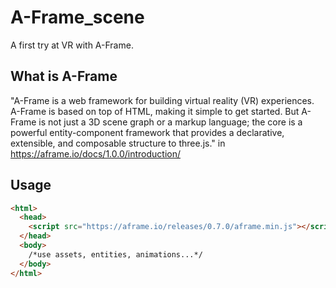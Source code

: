 # A-Frame_scene

A first try at VR with A-Frame.

## What is A-Frame

"A-Frame is a web framework for building virtual reality (VR) experiences. A-Frame is based on top of HTML, making it simple to get started. But A-Frame is not just a 3D scene graph or a markup language; the core is a powerful entity-component framework that provides a declarative, extensible, and composable structure to three.js."
in https://aframe.io/docs/1.0.0/introduction/

## Usage

```html
<html>
  <head>
    <script src="https://aframe.io/releases/0.7.0/aframe.min.js"></script> /* or the most recent, 1.4.0 */
  </head>
  <body>
    /*use assets, entities, animations...*/
  </body>
</html>
```

